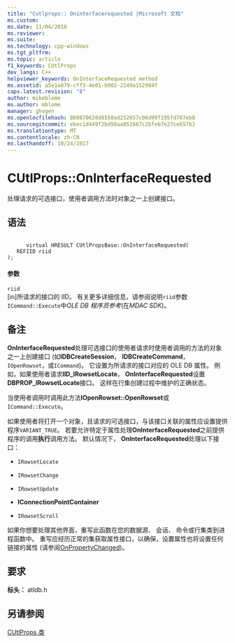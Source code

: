 ```yaml
---
title: "Cutlprops:: Oninterfacerequested |Microsoft 文档"
ms.custom: 
ms.date: 11/04/2016
ms.reviewer: 
ms.suite: 
ms.technology: cpp-windows
ms.tgt_pltfrm: 
ms.topic: article
f1_keywords: CUtlProps
dev_langs: C++
helpviewer_keywords: OnInterfaceRequested method
ms.assetid: a5e1a879-cff3-4e01-b902-2249a152984f
caps.latest.revision: "8"
author: mikeblome
ms.author: mblome
manager: ghogen
ms.openlocfilehash: 860870628d8558ad252657c06d90f195fd707eb8
ms.sourcegitcommit: ebec1d449f2bd98aa851667c2bfeb7e27ce657b2
ms.translationtype: MT
ms.contentlocale: zh-CN
ms.lasthandoff: 10/24/2017
---
```

# <a name="cutlpropsoninterfacerequested"></a>CUtlProps::OnInterfaceRequested
处理请求的可选接口，使用者调用方法时对象之一上创建接口。  
  
## <a name="syntax"></a>语法  
  
```  
  
      virtual HRESULT CUtlPropsBase::OnInterfaceRequested(  
   REFIID riid  
);  
```  
  
#### <a name="parameters"></a>参数  
 `riid`  
 [in]所请求的接口的 IID。 有关更多详细信息，请参阅说明`riid`参数`ICommand::Execute`中*OLE DB 程序员参考*(在*MDAC SDK*)。  
  
## <a name="remarks"></a>备注  
 **OnInterfaceRequested**处理可选接口的使用者请求时使用者调用的方法的对象之一上创建接口 (如**IDBCreateSession**， **IDBCreateCommand**， `IOpenRowset`，或`ICommand`)。 它设置为所请求的接口对应的 OLE DB 属性。 例如，如果使用者请求**IID_IRowsetLocate**， **OnInterfaceRequested**设置**DBPROP_IRowsetLocate**接口。 这样在行集创建过程中维护的正确状态。  
  
 当使用者调用时调用此方法**IOpenRowset::OpenRowset**或`ICommand::Execute`。  
  
 如果使用者将打开一个对象，且请求的可选接口，与该接口关联的属性应设置提供程序`VARIANT_TRUE`。 若要允许特定于属性处理**OnInterfaceRequested**之前提供程序的调用**执行**调用方法。 默认情况下， **OnInterfaceRequested**处理以下接口：  
  
-   `IRowsetLocate`  
  
-   `IRowsetChange`  
  
-   `IRowsetUpdate`  
  
-   **IConnectionPointContainer**  
  
-   `IRowsetScroll`  
  
 如果你想要处理其他界面，重写此函数在您的数据源、 会话、 命令或行集类到进程函数中。 重写应经历正常的集获取属性接口，以确保，设置属性也将设置任何链接的属性 (请参阅[OnPropertyChanged](../../data/oledb/cutlprops-onpropertychanged.md))。  
  
## <a name="requirements"></a>要求  
 **标头：** atldb.h  
  
## <a name="see-also"></a>另请参阅  
 [CUtlProps 类](../../data/oledb/cutlprops-class.md)